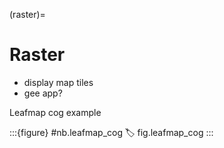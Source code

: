 (raster)=
# Raster

- display map tiles
- gee app?

Leafmap cog example

:::{figure} #nb.leafmap_cog
:label: fig.leafmap_cog
:::